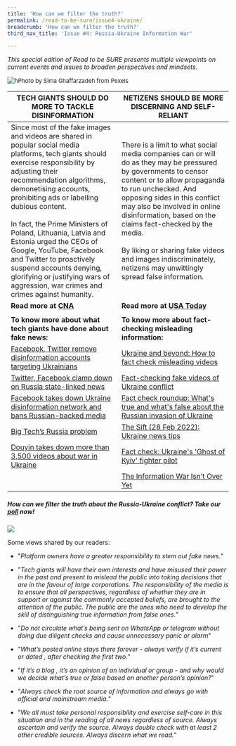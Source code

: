 ```yaml
---
title: 'How can we filter the truth?'
permalink: /read-to-be-sure/issue4-ukraine/
breadcrumb: 'How can we filter the truth?'
third_nav_title: 'Issue #4: Russia-Ukraine Information War'

---
```


*This special edition of Read to be SURE presents multiple viewpoints on current events and issues to broaden perspectives and mindsets.*

![h](https://sure.nlb.gov.sg/images/rtbs4-hot-button-ukraine.JPG)<font size="2">Photo by Sima Ghaffarzadeh from Pexels</font>

| **TECH GIANTS SHOULD DO MORE TO TACKLE DISINFORMATION**      | **NETIZENS SHOULD BE MORE DISCERNING AND SELF-RELIANT**      |
| ------------------------------------------------------------ | ------------------------------------------------------------ |
| Since most of the fake images and videos are  shared in popular social media platforms, tech giants should exercise  responsibility by adjusting their recommendation algorithms, demonetising  accounts, prohibiting ads or labelling dubious content. <br /><br />In fact, the Prime Ministers of Poland, Lithuania, Latvia and Estonia urged the CEOs of Google, YouTube, Facebook and Twitter to proactively suspend accounts denying, glorifying or justifying wars of aggression, war crimes and crimes against humanity. | There is a limit to what social media companies can or will do as they may be pressured by governments to censor content  or to allow propaganda to run unchecked. And  opposing sides in this conflict may also be involved in online disinformation, based on the claims fact-checked by the media.<br /><br />By liking or sharing fake videos and images indiscriminately, netizens may unwittingly spread false information. |
| **Read more at [CNA](https://www.channelnewsasia.com/business/google-facebook-twitter-must-combat-ukraine-fake-news-polish-baltic-leaders-2526116)** | **Read more at [USA Today](https://www.usatoday.com/story/news/factcheck/2022/02/28/fact-check-whats-true-and-whats-false-invasion-ukraine/6952717001/)** |
|                                                              |                                                              |
| **To know more about what tech giants have done about fake news:** | **To know more about fact-checking misleading information:**<br /> |
| [Facebook, Twitter remove disinformation accounts targeting Ukrainians](https://www.nbcnews.com/tech/internet/facebook-twitter-remove-disinformation-accounts-targeting-ukrainians-rcna17880) | [Ukraine and beyond: How to fact check misleading videos](https://fullfact.org/blog/2022/feb/how-to-fact-check-ukraine-videos/) |
| [Twitter, Facebook clamp down on Russia state-linked news](https://www.channelnewsasia.com/business/twitter-facebook-clamp-down-russia-state-linked-news-2527366) | [Fact-checking fake videos of Ukraine conflict](https://edition.cnn.com/2022/02/26/politics/fake-ukraine-videos-fact-check) |
| [Facebook takes down Ukraine disinformation network and bans Russian-backed media](https://www.theguardian.com/technology/2022/feb/28/facebook-takes-down-disinformation-network-targeting-ukraine-meta-instagram) | [Fact check roundup: What's true and what's false about the Russian invasion of Ukraine](https://www.usatoday.com/story/news/factcheck/2022/02/28/fact-check-whats-true-and-whats-false-invasion-ukraine/6952717001/) |
| [Big Tech’s Russia problem](https://www.vox.com/2022/2/26/22951757/russia-facebook-twitter-youtube-censorship-social-media) | [The Sift (28 Feb 2022): Ukraine news tips](https://newslit.org/educators/sift/the-sift-ukraine-news-tips-russian-disinfo-machine-george-washington-fact-checker/) |
| [Douyin takes down more than 3,500 videos about war in Ukraine](https://www.asiaone.com/digital/douyin-takes-down-more-3500-videos-about-war-ukraine) | [Fact check: Ukraine's 'Ghost of Kyiv' fighter pilot](https://www.dw.com/en/fact-check-ukraines-ghost-of-kyiv-fighter-pilot/a-60951825) |
|                                                              | [The Information War Isn’t Over Yet](https://www.theatlantic.com/technology/archive/2022/03/russia-ukraine-war-propaganda/626975/) |



##### How can we filter the truth about the Russia-Ukraine conflict?  Take our **[poll](https://forms.gle/K2K2HTdPnrVQY2AV8)** now!

![](https://sure.nlb.gov.sg/images/rtbs4-ukraine-poll-results.JPG)



Some views shared by our readers:

- "*Platform owners have a greater responsibility to stem out fake news.*"

- "*Tech giants will have their own interests and have misused their power in the past and present to mislead the public into taking decisions that are in the favour of large corporations. The responsibility of the media is to ensure that all perspectives, regardless of whether they are in support or against the commonly accepted beliefs, are brought to the attention of the public. The public are the ones who need to develop the skill of distinguishing true information from false ones.*"

- "*Do not circulate what’s being sent on WhatsApp or telegram without doing due diligent checks and cause unnecessary panic or alarm*"

- "*What’s posted online stays there forever - always verify if it’s current or dated , after checking the first two.*"

- "*If it’s a blog , it’s an opinion of an individual or group - and why would we decide what’s true or false based on another person’s opinion?*"

- "*Always check the root source of information and always go with official and mainstream media.*"

- "*We all must take personal responsibility and exercise self-care in this situation and in the reading of all news regardless of source. Always ascertain and verify the source. Always double check with at least 2 other credible sources. Always discern what we read.*"

  

